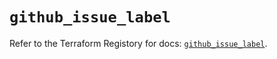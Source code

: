 # `github_issue_label`

Refer to the Terraform Registory for docs: [`github_issue_label`](https://registry.terraform.io/providers/integrations/github/5.25.1/docs/resources/issue_label).
